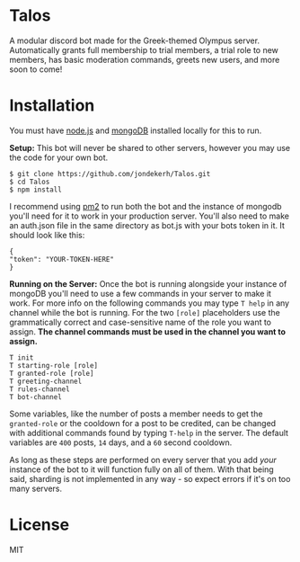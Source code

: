 # Talos
A modular discord bot made for the Greek-themed Olympus server. Automatically grants full membership to trial members, a trial role to new members, has basic moderation commands, greets new users, and more soon to come!

# Installation
You must have [node.js](https://nodejs.org/en/) and [mongoDB](https://docs.mongodb.com/manual/installation/#tutorials) installed locally for this to run.

**Setup:**
This bot will never be shared to other servers, however you may use the code for your own bot.
```
$ git clone https://github.com/jondekerh/Talos.git
$ cd Talos
$ npm install
```
I recommend using [pm2](https://www.npmjs.com/package/pm2) to run both the bot and the instance of mongodb you'll need for it to work in your production server. You'll also need to make an auth.json file in the same directory as bot.js with your bots token in it. It should look like this:
```
{
"token": "YOUR-TOKEN-HERE"
}
```

**Running on the Server:**
Once the bot is running alongside your instance of mongoDB you'll need to use a few commands in your server to make it work. For more info on the following commands you may type `T help` in any channel while the bot is running. For the two `[role]` placeholders use the grammatically correct and case-sensitive name of the role you want to assign. **The channel commands must be used in the channel you want to assign.**
```
T init
T starting-role [role]
T granted-role [role]
T greeting-channel
T rules-channel
T bot-channel
```
Some variables, like the number of posts a member needs to get the `granted-role` or the cooldown for a post to be credited, can be changed with additional commands found by typing `T-help` in the server. The default variables are `400` posts, `14` days, and a `60` second cooldown.

As long as these steps are performed on every server that you add *your* instance of the bot to it will function fully on all of them. With that being said, sharding is not implemented in any way - so expect errors if it's on too many servers.

# License
MIT
